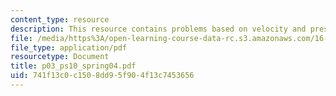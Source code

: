 ```yaml
---
content_type: resource
description: This resource contains problems based on velocity and pressure.
file: /media/https%3A/open-learning-course-data-rc.s3.amazonaws.com/16-01-unified-engineering-i-ii-iii-iv-fall-2005-spring-2006/741f13c0c1508dd95f904f13c7453656_p03_ps10_spring04.pdf
file_type: application/pdf
resourcetype: Document
title: p03_ps10_spring04.pdf
uid: 741f13c0-c150-8dd9-5f90-4f13c7453656
---
```

